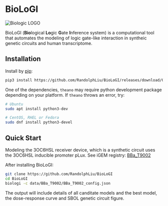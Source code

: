 # BioLoGI

![Biologic LOGO](img/logo.png)

BioLoGI (**Bio**logical **Lo**gic **G**ate **I**nference system) is a computational tool that automates the modeling
of logic gate-like interaction in syntheic genetic circuits and human transcriptome.

## Installation

Install by [pip](https://pip.pypa.io/en/stable/):

```sh
pip3 install https://github.com/RandolphLiu/BioLoGI/releases/download/0.1/biologi-0.1-py3-none-any.whl
```

One of the dependencies, `theano` may require python development package depending on your platform.
If `theano` throws an error, try:

```sh
# Ubuntu
sudo apt install python3-dev

# CentOS, RHEL or Fedora
sudo dnf install python3-devel
```

## Quick Start

Modeling the 3OC6HSL receiver device, which is a synthetic circuit uses the 3OC6HSL inducible promoter pLux. 
See iGEM registry: [BBa\_T9002](https://parts.igem.org/Part:BBa_T9002)

After installing BioLoGI:

```sh
git clone https://github.com/RandolphLiu/BioLoGI
cd BioLoGI
biologi -c data/BBa_T9002/BBa_T9002_config.json
```

The output will include details of all canditate models and the best model, 
the dose-response curve and SBOL genetic circuit figure.
